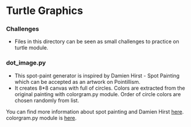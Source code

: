 # Turtle Graphics

### Challenges
* Files in this directory can be seen as small challenges to 
practice on turtle module. 
  
### dot_image.py
* This spot-paint generator is inspired by Damien Hirst - Spot Painting 
which can be accepted as an artwork on Pointillism.
* It creates 8*8 canvas with full of circles. Colors are extracted from the original painting with 
colorgram.py module. Order of circle colors are chosen randomly from list.
  
You can find more information about spot painting and Damien Hirst [here](https://www.damienhirst.com/texts1/series/spots).
colorgram.py module is [here](https://pypi.org/project/colorgram.py/).
